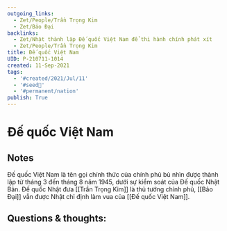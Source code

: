 ```yaml
---
outgoing_links:
  - Zet/People/Trần Trọng Kim
  - Zet/Bảo Đại
backlinks:
  - Zet/Nhật thành lập Đế quốc Việt Nam để thi hành chính phát xít
  - Zet/People/Trần Trọng Kim
title: Đế quốc Việt Nam
UID: P-210711-1014
created: 11-Sep-2021
tags:
  - '#created/2021/Jul/11'
  - '#seed🥜'
  - '#permanent/nation'
publish: True
---
```

# Đế quốc Việt Nam

## Notes
Đế quốc Việt Nam là tên gọi chính thức của chính phủ bù nhìn được thành lập từ tháng 3 đến tháng 8 năm 1945, dưới sự kiểm soát của Đế quốc Nhật Bản. Đế quốc Nhật đưa [[Trần Trọng Kim]] là thủ tướng chính phủ, [[Bảo Đại]] vẫn được Nhật chỉ định làm vua của [[Đế quốc Việt Nam]].

## Questions & thoughts:

